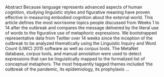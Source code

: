 Abstract
Because language represents advanced aspects of human cognition, studying linguistic styles and figurative meaning have proven effective in measuring embodied cognition about the external world. This article defines the most worrisome topics people discussed from Weeks 1 to 14 after the outbreak and compares the message delivered by the literal use of words to the figurative use of metaphoric expressions. We bootstrapped representative data from Twitter over 14 weeks since the inception of the outbreak to be analyzed thematically using the Linguistic Inquiry and Word Count (LIWC) 2015 software as well as corpus tools. The MetaNet database, corpus tools, and manual annotation were used to detect expressions that can be linguistically mapped to the formalized list of conceptual metaphors. The most frequently tagged themes included ‘the outbreak of the pandemic, its epidemiology, its prophylaxis …
